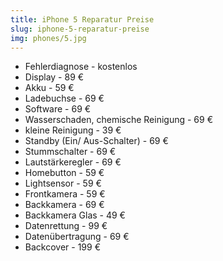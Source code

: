 ```yaml
---
title: iPhone 5 Reparatur Preise
slug: iphone-5-reparatur-preise
img: phones/5.jpg
---
```


- Fehlerdiagnose - kostenlos
- Display - 89 €
- Akku - 59 €
- Ladebuchse - 69 €
- Software - 69 €
- Wasserschaden, chemische Reinigung - 69 €
- kleine Reinigung - 39 €
- Standby (Ein/ Aus-Schalter) - 69 €
- Stummschalter - 69 €
- Lautstärkeregler - 69 €
- Homebutton - 59 €
- Lightsensor - 59 €
- Frontkamera - 59 €
- Backkamera - 69 €
- Backkamera Glas - 49 €
- Datenrettung - 99 €
- Datenübertragung - 69 €
- Backcover - 199 €
